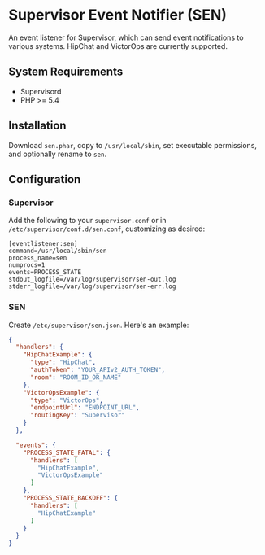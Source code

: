 # Supervisor Event Notifier (SEN)

An event listener for Supervisor, which can send event notifications to various systems. HipChat and VictorOps are currently supported.

## System Requirements

- Supervisord
- PHP >= 5.4

## Installation

Download `sen.phar`, copy to `/usr/local/sbin`, set executable permissions, and optionally rename to `sen`.

## Configuration

### Supervisor

Add the following to your `supervisor.conf` or in `/etc/supervisor/conf.d/sen.conf`, customizing as desired:

```
[eventlistener:sen]
command=/usr/local/sbin/sen
process_name=sen
numprocs=1
events=PROCESS_STATE
stdout_logfile=/var/log/supervisor/sen-out.log
stderr_logfile=/var/log/supervisor/sen-err.log
```

### SEN

Create `/etc/supervisor/sen.json`. Here's an example:

```json
{
  "handlers": {
    "HipChatExample": {
      "type": "HipChat",
      "authToken": "YOUR_APIv2_AUTH_TOKEN",
      "room": "ROOM_ID_OR_NAME"
    },
    "VictorOpsExample": {
      "type": "VictorOps",
      "endpointUrl": "ENDPOINT_URL",
      "routingKey": "Supervisor"
    }
  },

  "events": {
    "PROCESS_STATE_FATAL": {
      "handlers": [
        "HipChatExample",
        "VictorOpsExample"
      ]
    },
    "PROCESS_STATE_BACKOFF": {
      "handlers": [
        "HipChatExample"
      ]
    }
  }
}
```